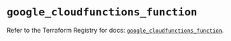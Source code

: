 # `google_cloudfunctions_function`

Refer to the Terraform Registry for docs: [`google_cloudfunctions_function`](https://registry.terraform.io/providers/hashicorp/google/6.23.0/docs/resources/cloudfunctions_function).
